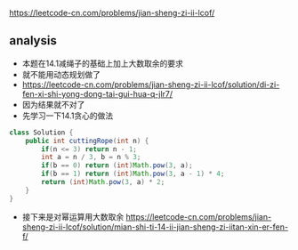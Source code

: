 https://leetcode-cn.com/problems/jian-sheng-zi-ii-lcof/

## analysis
- 本题在14.1减绳子的基础上加上大数取余的要求
- 就不能用动态规划做了
- https://leetcode-cn.com/problems/jian-sheng-zi-ii-lcof/solution/di-zi-fen-xi-shi-yong-dong-tai-gui-hua-q-jlr7/
- 因为结果就不对了
- 先学习一下14.1贪心的做法
```java
class Solution {
    public int cuttingRope(int n) {
        if(n <= 3) return n - 1;
        int a = n / 3, b = n % 3;
        if(b == 0) return (int)Math.pow(3, a);
        if(b == 1) return (int)Math.pow(3, a - 1) * 4;
        return (int)Math.pow(3, a) * 2;
    }
}
```
- 接下来是对幂运算用大数取余
https://leetcode-cn.com/problems/jian-sheng-zi-ii-lcof/solution/mian-shi-ti-14-ii-jian-sheng-zi-iitan-xin-er-fen-f/